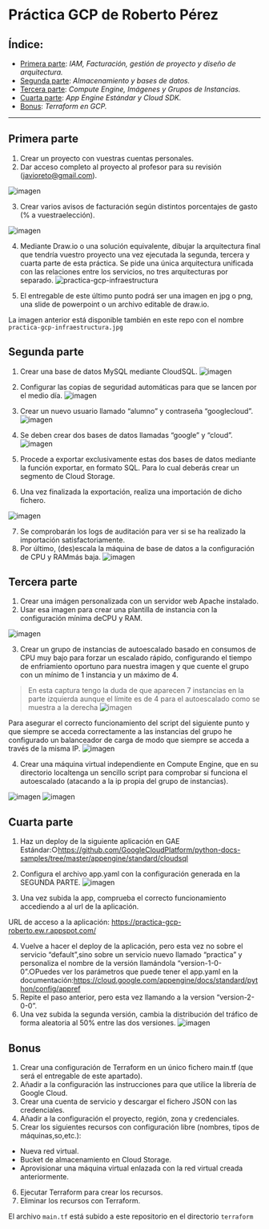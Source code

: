# Práctica GCP de Roberto Pérez

## Índice:
- [Primera parte](#primera-parte): *IAM, Facturación, gestión de proyecto y diseño de arquitectura.*
- [Segunda parte](#segunda-parte): *Almacenamiento y bases de datos.*
- [Tercera parte](#tercera-parte): *Compute Engine, Imágenes y Grupos de Instancias.*
- [Cuarta parte](#cuarta-parte): *App Engine Estándar y Cloud SDK.*
- [Bonus](#bonus): *Terraform en GCP.*

***

## Primera parte
1. Crear un proyecto con vuestras cuentas personales.
2. Dar acceso completo al proyecto al profesor para su revisión (javioreto@gmail.com).

![imagen](https://user-images.githubusercontent.com/2046110/187798959-1a9b6328-2ad3-4e72-a59c-7a0d2eb4c8a4.png)

3. Crear varios avisos de facturación según distintos porcentajes de gasto (% a vuestraelección).

![imagen](https://user-images.githubusercontent.com/2046110/187799395-4f120f29-735b-4f71-b59b-b95ccdd51656.png)

4. Mediante Draw.io o una solución equivalente, dibujar la arquitectura final que tendría vuestro proyecto una vez ejecutada la segunda, tercera y cuarta parte de esta práctica. Se pide una única arquitectura unificada con las relaciones entre los servicios, no tres arquitecturas por separado.
![practica-gcp-infraestructura](https://user-images.githubusercontent.com/2046110/187799768-dd0bbd6e-a043-4add-bfd8-75444271102c.jpg)


5. El entregable de este último punto podrá ser una imagen en jpg o png, una slide de powerpoint o un archivo editable de draw.io.

La imagen anterior está disponible también en este repo con el nombre `practica-gcp-infraestructura.jpg`


## Segunda parte
1. Crear una base de datos MySQL mediante CloudSQL.
![imagen](https://user-images.githubusercontent.com/2046110/187800827-195f52f4-37de-4e8d-945f-d201c8d969cc.png)

2. Configurar las copias de seguridad automáticas para que se lancen por el medio día.
![imagen](https://user-images.githubusercontent.com/2046110/187801022-0156b673-eff0-4940-b172-8e4f6eba0999.png)

3. Crear un nuevo usuario llamado “alumno” y contraseña “googlecloud”.
![imagen](https://user-images.githubusercontent.com/2046110/187801096-a82240f0-46af-42c3-9f44-adfc85f0fdf8.png)

4. Se deben crear dos bases de datos llamadas “google” y “cloud”.
![imagen](https://user-images.githubusercontent.com/2046110/187801196-47d84f5c-34cc-4516-b0b5-97da049ccf46.png)

5. Procede a exportar exclusivamente estas dos bases de datos mediante la función exportar, en formato SQL. Para lo cual deberás crear un segmento de Cloud Storage.
6. Una vez finalizada la exportación, realiza una importación de dicho fichero.

![imagen](https://user-images.githubusercontent.com/2046110/187801309-3d32847b-add0-4f83-8bfa-08c238391bd7.png)

7. Se comprobarán los logs de auditación para ver si se ha realizado la importación satisfactoriamente.
8. Por último, (des)escala la máquina de base de datos a la configuración de CPU y RAMmás baja.
![imagen](https://user-images.githubusercontent.com/2046110/187801760-cba705a3-bce3-4c16-8fbc-e76b367cd964.png)

## Tercera parte
1. Crear una imágen personalizada con un servidor web Apache instalado.
2. Usar esa imagen para crear una plantilla de instancia con la configuración mínima deCPU y RAM.

![imagen](https://user-images.githubusercontent.com/2046110/187801878-2033961c-6a1b-4e59-994d-19c2226d064b.png)

3. Crear un grupo de instancias de autoescalado basado en consumos de CPU muy bajo para forzar un escalado rápido, configurando el tiempo de enfriamiento oportuno para nuestra imagen y que cuente el grupo con un mínimo de 1 instancia y un máximo de 4.

> En esta captura tengo la duda de que aparecen 7 instancias en la parte izquierda aunque el límite es de 4 para el autoescalado como se muestra a la derecha
![imagen](https://user-images.githubusercontent.com/2046110/187802184-ecd3616a-4485-43e6-a2ae-120b3f9b422c.png)

Para asegurar el correcto funcionamiento del script del siguiente punto y que siempre se acceda correctamente a las instancias del grupo he configurado un balanceador de carga de modo que siempre se acceda a través de la misma IP.
![imagen](https://user-images.githubusercontent.com/2046110/187803275-d9d4467a-1e60-4af0-9304-0a0197a0408c.png)


4. Crear una máquina virtual independiente en Compute Engine, que en su directorio localtenga un sencillo script para comprobar si funciona el autoescalado (atacando a la ip propia del grupo de instancias).

![imagen](https://user-images.githubusercontent.com/2046110/187802633-a6c305ec-c002-4055-bde8-87d3b3679ab6.png)
![imagen](https://user-images.githubusercontent.com/2046110/187802838-b148ef69-fbc0-4791-80dc-66332f36ab39.png)


## Cuarta parte

1. Haz un deploy de la siguiente aplicación en GAE Estándar:○https://github.com/GoogleCloudPlatform/python-docs-samples/tree/master/appengine/standard/cloudsql

2. Configura el archivo app.yaml con la configuración generada en la SEGUNDA PARTE.
![imagen](https://user-images.githubusercontent.com/2046110/187804096-f7fb1e4a-5275-4081-8837-f37a67e1a7fa.png)

3. Una vez subida la app, comprueba el correcto funcionamiento accediendo a al url de la aplicación.

URL de acceso a la aplicación:
https://practica-gcp-roberto.ew.r.appspot.com/

4. Vuelve a hacer el deploy de la aplicación, pero esta vez no sobre el servicio “default”,sino sobre un servicio nuevo llamado “practica” y personaliza el nombre de la versión llamándola “version-1-0-0”.○Puedes ver los parámetros que puede tener el app.yaml en la documentación:https://cloud.google.com/appengine/docs/standard/python/config/appref
5. Repite el paso anterior, pero esta vez llamando a la version “version-2-0-0”.
6. Una vez subida la segunda versión, cambia la distribución del tráfico de forma aleatoria al 50% entre las dos versiones.
![imagen](https://user-images.githubusercontent.com/2046110/187804199-e82518ae-763d-414f-acfa-91a89e0a63b9.png)


## Bonus

1. Crear una configuración de Terraform en un único fichero main.tf (que será el entregable de este apartado).
2. Añadir a la configuración las instrucciones para que utilice la librería de Google Cloud.
3. Crear una cuenta de servicio y descargar el fichero JSON con las credenciales.
4. Añadir a la configuración el proyecto, región, zona y credenciales.
5. Crear los siguientes recursos con configuración libre (nombres, tipos de máquinas,so,etc.):
  - Nueva red virtual.
  - Bucket de almacenamiento en Cloud Storage.
  - Aprovisionar una máquina virtual enlazada con la red virtual creada anteriormente.
6. Ejecutar Terraform para crear los recursos.
7. Eliminar los recursos con Terraform.

El archivo `main.tf` está subido a este repositorio en el directorio `terraform`
